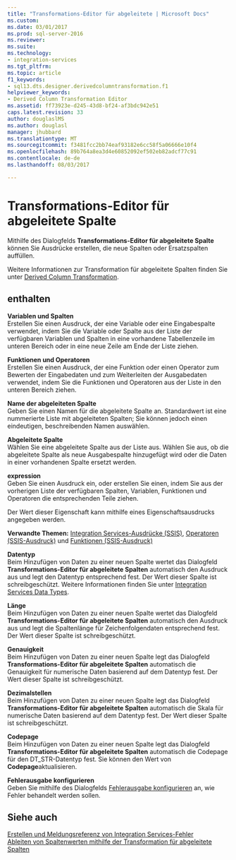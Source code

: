 ```yaml
---
title: "Transformations-Editor für abgeleitete | Microsoft Docs"
ms.custom: 
ms.date: 03/01/2017
ms.prod: sql-server-2016
ms.reviewer: 
ms.suite: 
ms.technology:
- integration-services
ms.tgt_pltfrm: 
ms.topic: article
f1_keywords:
- sql13.dts.designer.derivedcolumntransformation.f1
helpviewer_keywords:
- Derived Column Transformation Editor
ms.assetid: ff73923e-d245-43d8-bf24-af3bdc942e51
caps.latest.revision: 33
author: douglaslMS
ms.author: douglasl
manager: jhubbard
ms.translationtype: MT
ms.sourcegitcommit: f3481fcc2bb74eaf93182e6cc58f5a06666e10f4
ms.openlocfilehash: 89b764a8ea3d4e60852092ef502eb82adcf77c91
ms.contentlocale: de-de
ms.lasthandoff: 08/03/2017

---
```

# <a name="derived-column-transformation-editor"></a>Transformations-Editor für abgeleitete Spalte
  Mithilfe des Dialogfelds **Transformations-Editor für abgeleitete Spalte** können Sie Ausdrücke erstellen, die neue Spalten oder Ersatzspalten auffüllen.  
  
 Weitere Informationen zur Transformation für abgeleitete Spalten finden Sie unter [Derived Column Transformation](../../../integration-services/data-flow/transformations/derived-column-transformation.md).  
  
## <a name="options"></a>enthalten  
 **Variablen und Spalten**  
 Erstellen Sie einen Ausdruck, der eine Variable oder eine Eingabespalte verwendet, indem Sie die Variable oder Spalte aus der Liste der verfügbaren Variablen und Spalten in eine vorhandene Tabellenzeile im unteren Bereich oder in eine neue Zeile am Ende der Liste ziehen.  
  
 **Funktionen und Operatoren**  
 Erstellen Sie einen Ausdruck, der eine Funktion oder einen Operator zum Bewerten der Eingabedaten und zum Weiterleiten der Ausgabedaten verwendet, indem Sie die Funktionen und Operatoren aus der Liste in den unteren Bereich ziehen.  
  
 **Name der abgeleiteten Spalte**  
 Geben Sie einen Namen für die abgeleitete Spalte an. Standardwert ist eine nummerierte Liste mit abgeleiteten Spalten; Sie können jedoch einen eindeutigen, beschreibenden Namen auswählen.  
  
 **Abgeleitete Spalte**  
 Wählen Sie eine abgeleitete Spalte aus der Liste aus. Wählen Sie aus, ob die abgeleitete Spalte als neue Ausgabespalte hinzugefügt wird oder die Daten in einer vorhandenen Spalte ersetzt werden.  
  
 **expression**  
 Geben Sie einen Ausdruck ein, oder erstellen Sie einen, indem Sie aus der vorherigen Liste der verfügbaren Spalten, Variablen, Funktionen und Operatoren die entsprechenden Teile ziehen.  
  
 Der Wert dieser Eigenschaft kann mithilfe eines Eigenschaftsausdrucks angegeben werden.  
  
 **Verwandte Themen:** [Integration Services-Ausdrücke &#40;SSIS&#41;](../../../integration-services/expressions/integration-services-ssis-expressions.md), [Operatoren &#40;SSIS-Ausdruck&#41;](../../../integration-services/expressions/operators-ssis-expression.md) und [Funktionen &#40;SSIS-Ausdruck&#41;](../../../integration-services/expressions/functions-ssis-expression.md)  
  
 **Datentyp**  
 Beim Hinzufügen von Daten zu einer neuen Spalte wertet das Dialogfeld **Transformations-Editor für abgeleitete Spalten** automatisch den Ausdruck aus und legt den Datentyp entsprechend fest. Der Wert dieser Spalte ist schreibgeschützt. Weitere Informationen finden Sie unter [Integration Services Data Types](../../../integration-services/data-flow/integration-services-data-types.md).  
  
 **Länge**  
 Beim Hinzufügen von Daten zu einer neuen Spalte wertet das Dialogfeld **Transformations-Editor für abgeleitete Spalten** automatisch den Ausdruck aus und legt die Spaltenlänge für Zeichenfolgendaten entsprechend fest. Der Wert dieser Spalte ist schreibgeschützt.  
  
 **Genauigkeit**  
 Beim Hinzufügen von Daten zu einer neuen Spalte legt das Dialogfeld **Transformations-Editor für abgeleitete Spalten** automatisch die Genauigkeit für numerische Daten basierend auf dem Datentyp fest. Der Wert dieser Spalte ist schreibgeschützt.  
  
 **Dezimalstellen**  
 Beim Hinzufügen von Daten zu einer neuen Spalte legt das Dialogfeld **Transformations-Editor für abgeleitete Spalten** automatisch die Skala für numerische Daten basierend auf dem Datentyp fest. Der Wert dieser Spalte ist schreibgeschützt.  
  
 **Codepage**  
 Beim Hinzufügen von Daten zu einer neuen Spalte legt das Dialogfeld **Transformations-Editor für abgeleitete Spalten** automatisch die Codepage für den DT_STR-Datentyp fest. Sie können den Wert von **Codepage**aktualisieren.  
  
 **Fehlerausgabe konfigurieren**  
 Geben Sie mithilfe des Dialogfelds [Fehlerausgabe konfigurieren](http://msdn.microsoft.com/library/5f8da390-fab5-44f8-b268-d8fa313ce4b9) an, wie Fehler behandelt werden sollen.  
  
## <a name="see-also"></a>Siehe auch  
 [Erstellen und Meldungsreferenz von Integration Services-Fehler](../../../integration-services/integration-services-error-and-message-reference.md)   
 [Ableiten von Spaltenwerten mithilfe der Transformation für abgeleitete Spalten](../../../integration-services/data-flow/transformations/derive-column-values-by-using-the-derived-column-transformation.md)  
  
  
